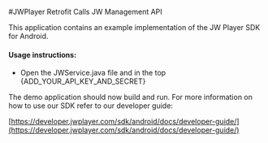 #JWPlayer Retrofit Calls JW Management API

This application contains an example implementation of the JW Player SDK for Android.

#### Usage instructions:

-	Open the JWService.java file and in the top {ADD_YOUR_API_KEY_AND_SECRET}

The demo application should now build and run. For more information on how to use our SDK refer to our developer guide:

[https://developer.jwplayer.com/sdk/android/docs/developer-guide/](https://developer.jwplayer.com/sdk/android/docs/developer-guide/)
